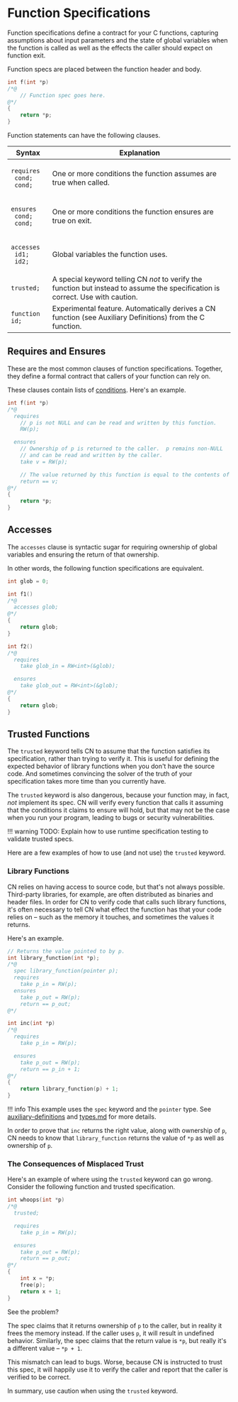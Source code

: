 # Function Specifications

Function specifications define a contract for your C functions, capturing
assumptions about input parameters and the state of global variables when the
function is called as well as the effects the caller should expect on function
exit.

Function specs are placed between the function header and body.

```c
int f(int *p)
/*@
    // Function spec goes here.
@*/
{
    return *p;
}
```

Function statements can have the following clauses.

| Syntax | Explanation |
| ------ | ----------- |
| <p><code>requires<br/>&emsp;cond;<br/>&emsp;cond;</code></p> | One or more conditions the function assumes are true when called. |
| <p><code>ensures<br/>&emsp;cond;<br/>&emsp;cond;</code></p>  | One or more conditions the function ensures are true on exit. |
| <p><code>accesses<br/>&emsp;id1;<br/>&emsp;id2;</code></p> | Global variables the function uses. |
| `trusted;` | A special keyword telling CN _not_ to verify the function but instead to assume the specification is correct.  Use with caution. |
| <code>function id;</code> | Experimental feature.  Automatically derives a CN function (see Auxiliary Definitions) from the C function. |

## Requires and Ensures

These are the most common clauses of function specifications.  Together,
they define a formal contract that callers of your function can rely on.

These clauses contain lists of [conditions](conditions.md).
Here's an example.

```c
int f(int *p)
/*@
  requires
    // p is not NULL and can be read and written by this function.
    RW(p);

  ensures
    // Ownership of p is returned to the caller.  p remains non-NULL
    // and can be read and written by the caller. 
    take v = RW(p);

    // The value returned by this function is equal to the contents of p.
    return == v;
@*/
{
    return *p;
}
```

## Accesses

The `accesses` clause is syntactic sugar for requiring ownership of global
variables and ensuring the return of that ownership.

In other words, the following function specifications are equivalent.

```c
int glob = 0;

int f1()
/*@
  accesses glob;
@*/
{
    return glob;
}

int f2()
/*@
  requires
    take glob_in = RW<int>(&glob);

  ensures
    take glob_out = RW<int>(&glob);
@*/
{
    return glob;
}
```

## Trusted Functions

The `trusted` keyword tells CN to assume that the function satisfies its
specification, rather than trying to verify it.  This is useful for defining
the expected behavior of library functions when you don't have the source code.
And sometimes convincing the solver of the truth of your specification takes
more time than you currently have.

The `trusted` keyword is also dangerous, because your function may, in fact,
_not_ implement its spec.  CN will verify every function that calls it assuming
that the conditions it claims to ensure will hold, but that may not be the case
when you run your program, leading to bugs or security vulnerabilities.

!!! warning
    TODO: Explain how to use runtime specification testing to validate trusted
    specs.

Here are a few examples of how to use (and not use) the `trusted` keyword.

### Library Functions

CN relies on having access to source code, but that's not always possible.
Third-party libraries, for example, are often distributed as binaries and
header files.  In order for CN to verify code that calls such library
functions, it's often necessary to tell CN what effect the function has that
your code relies on – such as the memory it touches, and sometimes the values
it returns.

Here's an example.

```c
// Returns the value pointed to by p.
int library_function(int *p);
/*@
  spec library_function(pointer p);
  requires
    take p_in = RW(p);
  ensures
    take p_out = RW(p);
    return == p_out;
@*/

int inc(int *p)
/*@
  requires
    take p_in = RW(p);

  ensures
    take p_out = RW(p);
    return == p_in + 1;
@*/
{
    return library_function(p) + 1;
}
```

!!! info
    This example uses the `spec` keyword and the `pointer` type.  See
    [auxiliary-definitions](auxiliary-definitions/README.md) and
    [types.md](types.md) for more details.

In order to prove that `inc` returns the right value, along with ownership of
`p`, CN needs to know that `library_function` returns the value of `*p` as well
as ownership of `p`.

### The Consequences of Misplaced Trust

Here's an example of where using the `trusted` keyword can go wrong.  Consider
the following function and trusted specification.

```c
int whoops(int *p)
/*@
  trusted;

  requires
    take p_in = RW(p);

  ensures
    take p_out = RW(p);
    return == p_out;
@*/
{
    int x = *p;
    free(p);
    return x + 1;
}
```

See the problem?

The spec claims that it returns ownership of `p` to the caller, but in reality
it frees the memory instead.  If the caller uses `p`, it will result in
undefined behavior.  Similarly, the spec claims that the return value is `*p`,
but really it's a different value – `*p + 1`.

This mismatch can lead to bugs.  Worse, because CN is instructed to trust this
spec, it will happily use it to verify the caller and report that the caller is
verified to be correct.

In summary, use caution when using the `trusted` keyword.
